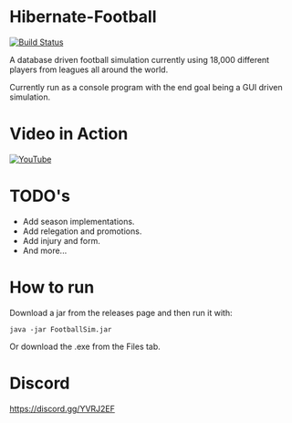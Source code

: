 # Hibernate-Football

[![Build Status](https://travis-ci.com/jameslfc19/Hibernate-Football.svg?branch=master)](https://travis-ci.com/jameslfc19/Hibernate-Football)

A database driven football simulation currently using 18,000 different players from leagues all around the world.

Currently run as a console program with the end goal being a GUI driven simulation.

# Video in Action

[![YouTube](https://img.youtube.com/vi/f7PBD0FOwLo/0.jpg)](https://www.youtube.com/watch?v=f7PBD0FOwLo)

# TODO's
* Add season implementations.
* Add relegation and promotions.
* Add injury and form.
* And more...

# How to run
Download a jar from the releases page and then run it with:
```
java -jar FootballSim.jar
```
Or download the .exe from the Files tab.

# Discord
https://discord.gg/YVRJ2EF
